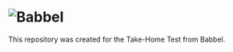 # ![Babbel](https://upload.wikimedia.org/wikipedia/commons/thumb/2/2a/Babbel_logo.svg/2560px-Babbel_logo.svg.png)
This repository was created for the Take-Home Test from Babbel.
